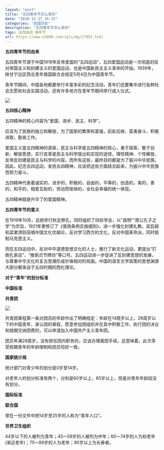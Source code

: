 ```yaml
---
layout: "post"
title: "五四青年节怎么来的"
date: "2018-12-17 16:15"
categories: "民国历史"
description: "五四青年节怎么来的"
tags: 五四运动 青年节
url: https://www.y5000.com/zgls/mg/27955.html
---
```






**五四青年节的由来**

五四青年节源于中国1919年反帝爱国的“五四运动”，五四爱国运动是一次彻底的反对帝国主义和封建主义的爱国运动，也是中国新民主主义革命的开始。1939年，陕甘宁边区西北青年救国联合会规定5月4日为中国青年节。

青年节期间，中国各地都要举行丰富多彩的纪念活动，青年们还要集中进行各种社会志愿和社会实践活动，还有许多地方在青年节期间举行成人仪式。

![](https://img.y5000.com/uploads/allimg/180123/8-1P12310113GV.jpg)

**五四核心精神**

五四精神的核心内容为“爱国、进步、民主、科学”。

应该为了民族的独立和解放，为了国家的繁荣和富强，前赴后继，英勇奋斗，积极进取，勤奋工作。

爱国主义是五四精神的源泉，民主与科学是五四精神的核心，勇于探索、敢于创新、解放思想、实行变革是民主与科学提出和实现的途径，理性精神、个性解放、反帝反封建是民主与科学的内容。而所有这些，最终目的都是为了振兴中华民族。因此，纪念五四运动，发扬五四精神，应该把这些方面结合起来，为振兴中华民族而努力奋斗。

五四精神代表着诚实的，进步的，积极的，自由的，平等的，创造的，美的，善的，和平的，相爱互助的，劳动而愉快的，全社会幸福的统一体现。

五四精神就是升华了的爱国精神。

**五四青年节的意义**

在1919年10月，总统举行秋定祭孔，同时组织了四存学会，以“昌明”“周公孔子之学”为宗旨，1921年更修订了《褒扬条例实施细则》，进一步强化封建礼教。梁启超和梁漱溟则高唱中国文化优越论，反对学习西方的文化，反对中国革命派，同时抵制马克思主义。

而在五四运动中，反对中华道德思想文化的人士，推行了新文化运动，更提出“打倒孔家店”、“推倒贞节牌坊”等口号。五四运动进一步促进了反封建思想的发展，与尊重中华文化的复古思潮形成针锋相对的局面。中国的语言文字政策的思想渊源大部分都来自于五四时期的西化理论。

**对于“青年”的划分标准**

**中国标准**

**共青团**

**![](https://img.y5000.com/uploads/allimg/180123/8-1P123101339155.jpg)**

共青团章程第一条对团员的年龄作出了明确规定：年龄在14周岁以上，28周岁以下的中国青年，承认团的章程，愿意参加团组织并在其中积极工作、执行团的决议和按期交纳团费的，可以申请加入中国共产主义青年团。

团员年满28周岁，没有担任团内职务的，应该办理离团手续。这意味着，此次享受假期青年的年龄限制和团员恰好一致。

**国家统计局**

统计部门对青少年的划分是0岁至14岁。

对老年人的划分标准有两个，分别是60岁以上，65岁以上，但是对青年年龄段没有划分。

**国际标准**

**联合国**

曾在一份文件中把14岁至25岁的人称为“青年人口”。

**世界卫生组织**

44岁以下的人被列为青年；45～59岁的人被列为中年；60～74岁的人为较老年(渐近老年)；75～89岁的人为老年；90岁以上为长寿者。
